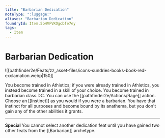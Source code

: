 ```yaml
---
title: "Barbarian Dedication"
noteType: ":luggage:"
aliases: "Barbarian Dedication"
foundryId: Item.5b4VFVKOgcbfe7ey
tags:
  - Item
---
```


# Barbarian Dedication
![[pathfinder2e/Feats/zz_asset-files/icons-sundries-books-book-red-exclamation.webp|150]]

You become trained in Athletics; if you were already trained in Athletics, you instead become trained in a skill of your choice. You become trained in barbarian class DC. You can use the [[pathfinder2e/Actions/Rage]] action. Choose an [[Instinct]] as you would if you were a barbarian. You have that instinct for all purposes and become bound by its anathema, but you don't gain any of the other abilities it grants.

* * *

**Special** You cannot select another dedication feat until you have gained two other feats from the [[Barbarian]] archetype.

